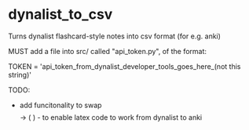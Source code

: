 # dynalist_to_csv
Turns dynalist flashcard-style notes into csv format (for e.g. anki)

MUST add a file into src/ called "api_token.py", of the format:

TOKEN = 'api_token_from_dynalist_developer_tools_goes_here_(not this string)'

TODO:
- add funcitonality to swap $$ $$ -> \( \) - to enable latex code to work from dynalist to anki
